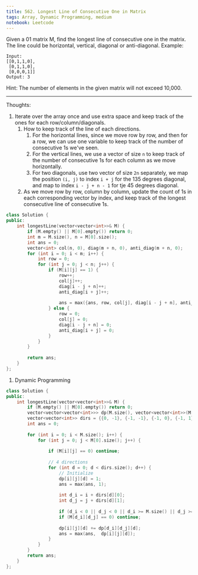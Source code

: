 ```yaml
---
title: 562. Longest Line of Consecutive One in Matrix
tags: Array, Dynamic Programming, medium
notebook: Leetcode
---
```


Given a 01 matrix M, find the longest line of consecutive one in the matrix. The line could be horizontal, vertical, diagonal or anti-diagonal.
Example:
```
Input:
[[0,1,1,0],
 [0,1,1,0],
 [0,0,0,1]]
Output: 3
```

Hint: The number of elements in the given matrix will not exceed 10,000.

----------
Thoughts:
1. Iterate over the array once and use extra space and keep track of the ones for each row/column/diagonals.
    1. How to keep track of the line of each directions.
       1. For the horizontal lines, since we move row by row, and then for a row, we can use one variable to keep track of the number of consecutive 1s we've seen.
       2. For the vertical lines, we use a vector of size `n` to keep track of the number of consecutive 1s for each column as we move horizontally.
       3. For two diagonals, use two vector of size `2n` separately, we map the position `(i, j)` to index `i + j` for the 135 degrees diagonal, and map to index `i - j + n - 1` for tje 45 degrees diagonal.
    2. As we move row by row, column by column, update the count of 1s in each corresponding vector by index, and keep track of the longest consecutive line of consecutive 1s.

```c++
class Solution {
public:
    int longestLine(vector<vector<int>>& M) {
        if (M.empty() || M[0].empty()) return 0;
        int m = M.size(), n = M[0].size();
        int ans = 0;
        vector<int> col(n, 0), diag(m + n, 0), anti_diag(m + n, 0);
        for (int i = 0; i < m; i++) {
            int row = 0;
            for (int j = 0; j < n; j++) {
                if (M[i][j] == 1) {
                    row++;
                    col[j]++;
                    diag[i - j + n]++;
                    anti_diag[i + j]++;
                    
                    ans = max({ans, row, col[j], diag[i - j + n], anti_diag[i + j]});
                } else {
                    row = 0;
                    col[j] = 0;
                    diag[i - j + n] = 0;
                    anti_diag[i + j] = 0;
                }
            }
        }
        
        return ans;
    }
};
```
1. Dynamic Programming
```c++
class Solution {
public:
    int longestLine(vector<vector<int>>& M) {
        if (M.empty() || M[0].empty()) return 0;
        vector<vector<vector<int>>> dp(M.size(), vector<vector<int>>(M[0].size(), vector<int>(4, 0)));
        vector<vector<int>> dirs = {{0, -1}, {-1, -1}, {-1, 0}, {-1, 1}};
        int ans = 0;
        
        for (int i = 0; i < M.size(); i++) {
            for (int j = 0; j < M[0].size(); j++) {
                
                if (M[i][j] == 0) continue;
                
                // 4 directions
                for (int d = 0; d < dirs.size(); d++) {
                    // Initialize
                    dp[i][j][d] = 1;
                    ans = max(ans, 1);
                    
                    int d_i = i + dirs[d][0];
                    int d_j = j + dirs[d][1];
                    
                    if (d_i < 0 || d_j < 0 || d_i >= M.size() || d_j >= M[0].size()) continue;
                    if (M[d_i][d_j] == 0) continue;
                    
                    dp[i][j][d] += dp[d_i][d_j][d];
                    ans = max(ans,  dp[i][j][d]);
                }
            }
        }
        return ans;
    }
};
```